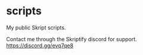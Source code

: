 # scripts
My public Skript scripts.

Contact me through the Skriptify discord for support.
https://discord.gg/evq7qe8
